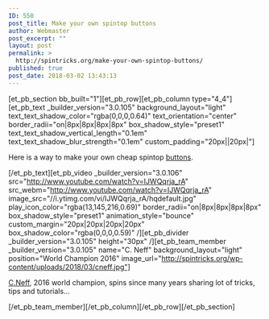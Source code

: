 ```yaml
---
ID: 550
post_title: Make your own spintop buttons
author: Webmaster
post_excerpt: ""
layout: post
permalink: >
  http://spintricks.org/make-your-own-spintop-buttons/
published: true
post_date: 2018-03-02 13:43:13
---
```

[et_pb_section bb_built="1"][et_pb_row][et_pb_column type="4_4"][et_pb_text _builder_version="3.0.105" background_layout="light" text_text_shadow_color="rgba(0,0,0,0.64)" text_orientation="center" border_radii="on|8px|8px|8px|8px" box_shadow_style="preset1" text_text_shadow_vertical_length="0.1em" text_text_shadow_blur_strength="0.1em" custom_padding="20px||20px|"]

Here is a way to make your own cheap spintop <a href="/atg/button">buttons</a>.

[/et_pb_text][et_pb_video _builder_version="3.0.106" src="http://www.youtube.com/watch?v=IJWQqrja_rA" src_webm="http://www.youtube.com/watch?v=IJWQqrja_rA" image_src="//i.ytimg.com/vi/IJWQqrja_rA/hqdefault.jpg" play_icon_color="rgba(13,145,216,0.69)" border_radii="on|8px|8px|8px|8px" box_shadow_style="preset1" animation_style="bounce" custom_margin="20px|20px|20px|20px" box_shadow_color="rgba(0,0,0,0.59)" /][et_pb_divider _builder_version="3.0.105" height="30px" /][et_pb_team_member _builder_version="3.0.105" name="C. Neff" background_layout="light" position="World Champion 2016" image_url="http://spintricks.org/wp-content/uploads/2018/03/cneff.jpg"]

<a href="/tag/C.Neff">C.Neff</a>, 2016 world champion, spins since many years sharing lot of tricks, tips and tutorials...

[/et_pb_team_member][/et_pb_column][/et_pb_row][/et_pb_section]
